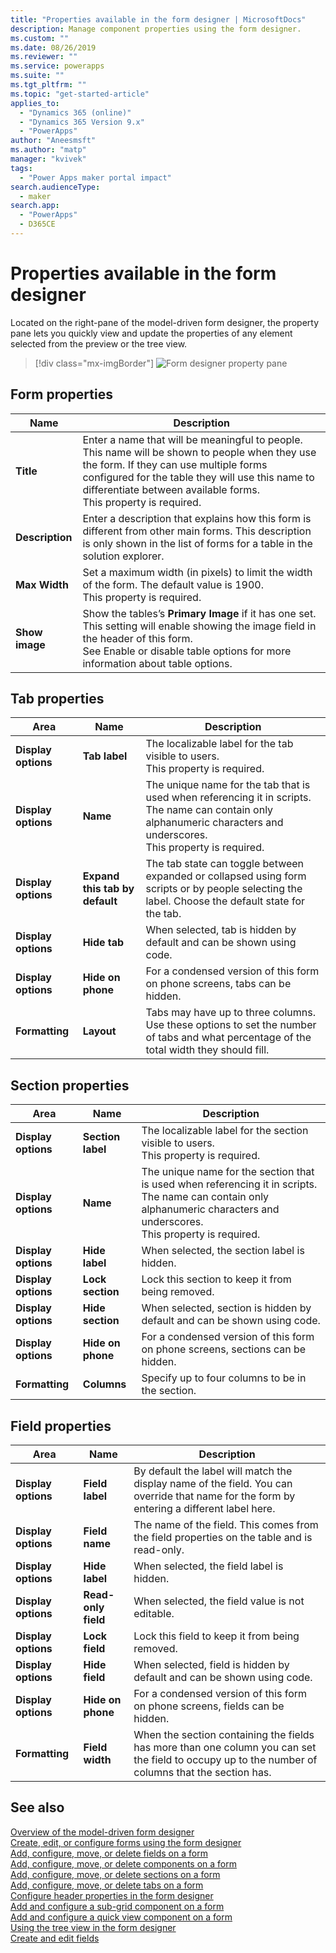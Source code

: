 ```yaml
---
title: "Properties available in the form designer | MicrosoftDocs"
description: Manage component properties using the form designer.
ms.custom: ""
ms.date: 08/26/2019
ms.reviewer: ""
ms.service: powerapps
ms.suite: ""
ms.tgt_pltfrm: ""
ms.topic: "get-started-article"
applies_to: 
  - "Dynamics 365 (online)"
  - "Dynamics 365 Version 9.x"
  - "PowerApps"
author: "Aneesmsft"
ms.author: "matp"
manager: "kvivek"
tags: 
  - "Power Apps maker portal impact"
search.audienceType: 
  - maker
search.app: 
  - "PowerApps"
  - D365CE
---
```


# Properties available in the form designer

Located on the right-pane of the model-driven form designer, the property pane lets you quickly view and update the properties of any element selected from the preview or the tree view. 

> [!div class="mx-imgBorder"] 
> ![Form designer property pane](media/form-designer-property-pane.png "Form designer property pane")

## Form properties

|Name  |Description  |
|---------|---------|
|**Title**     | Enter a name that will be meaningful to people. This name will be shown to people when they use the form. If they can use multiple forms configured for the table they will use this name to differentiate between available forms. <br /> This property is required.        |
|**Description**     |  Enter a description that explains how this form is different from other main forms. This description is only shown in the list of forms for a table in the solution explorer.        |
|**Max Width**     | Set a maximum width (in pixels) to limit the width of the form. The default value is 1900. <br /> This property is required.       |
|**Show image**      | Show the tables’s **Primary Image** if it has one set. This setting will enable showing the image field in the header of this form. <br /> See Enable or disable table options for more information about table options.         |


## Tab properties

|Area   |Name  |Description  |
|---------|---------|---------|
|**Display options**      | **Tab label**      | The localizable label for the tab visible to users. <br /> This property is required.         |
| **Display options**      |  **Name**     |  The unique name for the tab that is used when referencing it in scripts. The name can contain only alphanumeric characters and underscores. <br />This property is required.      |
| **Display options**      |  **Expand this tab by default**      |  The tab state can toggle between expanded or collapsed using form scripts or by people selecting the label. Choose the default state for the tab.       |
| **Display options**      | **Hide tab**     | When selected, tab is hidden by default and can be shown using code.       |
| **Display options**      | **Hide on phone**     |  For a condensed version of this form on phone screens, tabs can be hidden.     |
| **Formatting**   | **Layout**     |  Tabs may have up to three columns. Use these options to set the number of tabs and what percentage of the total width they should fill.      |


## Section properties

|Area   |Name  |Description  |
|---------|---------|---------|
|**Display options**      | **Section label**    | The localizable label for the section visible to users. <br /> This property is required.      |
|**Display options**      | **Name**    | The unique name for the section that is used when referencing it in scripts. The name can contain only alphanumeric characters and underscores. <br /> This property is required.        |
|**Display options**      | **Hide label**   |  When selected, the section label is hidden.  |
|**Display options**      | **Lock section**    | Lock this section to keep it from being removed.      |
|**Display options**      | **Hide section**     | When selected, section is hidden by default and can be shown using code.      |
|**Display options**      | **Hide on phone**     |  For a condensed version of this form on phone screens, sections can be hidden.     |
|**Formatting**     |  **Columns**    |  Specify up to four columns to be in the section.      |

## Field properties

|Area  |Name  |Description  |
|---------|---------|---------|
|**Display options**     | **Field label**    | By default the label will match the display name of the field. You can override that name for the form by entering a different label here.       |
|**Display options**     |  **Field name**    | The name of the field. This comes from the field properties on the table and is read-only.     |
|**Display options**     | **Hide label**     | When selected, the field label is hidden.      |
|**Display options**     | **Read-only field**    | When selected, the field value is not editable.      |
|**Display options**     |  **Lock field**   |  Lock this field to keep it from being removed.     |
|**Display options**     |  **Hide field**     | When selected, field is hidden by default and can be shown using code.      |
|**Display options**     |  **Hide on phone**    | For a condensed version of this form on phone screens, fields can be hidden.         |
|**Formatting**     | **Field width**      |  When the section containing the fields has more than one column you can set the field to occupy up to the number of columns that the section has.       |

## See also
[Overview of the model-driven form designer](form-designer-overview.md)  
[Create, edit, or configure forms using the form designer](create-and-edit-forms.md)  
[Add, configure, move, or delete fields on a form](add-move-or-delete-fields-on-form.md)  
[Add, configure, move, or delete components on a form](add-move-configure-or-delete-components-on-form.md)  
[Add, configure, move, or delete sections on a form](add-move-or-delete-sections-on-form.md)  
[Add, configure, move, or delete tabs on a form](add-move-or-delete-tabs-on-form.md)  
[Configure header properties in the form designer](form-designer-header-properties.md)  
[Add and configure a sub-grid component on a form](form-designer-add-configure-subgrid.md)  
[Add and configure a quick view component on a form](form-designer-add-configure-quickview.md)  
[Using the tree view in the form designer](using-tree-view-on-form.md)  
[Create and edit fields](../common-data-service/create-edit-field-portal.md)  
